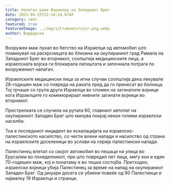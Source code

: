 ```yaml
---
title: Напаѓач рани Израелец на Западниот Брег
date: 2023-04-25T22:34:14.674Z
category: свет
featured: true
featuredImage: ../img/izlramemtzrszsr.png.webp
author: Вардарски
---
```


Вооружен маж пукал во бегство на Израелци од автомобил што поминувал на раскрсницата во близина на окупираниот град Рамала на Западниот Брег во вторникот, соопштија медицинските лица, а израелската војска ги блокирала патиштата и започнала потрага по вооружениот напаѓач.

Израелските медицински лица за итни случаи соопштија дека лекувале 28-годишен маж со повреда на раката пред да го пренесат во болница. Тој трчаше со група други Израелци во спомен на загинатите војници кога Израелците го комеморираат нивните загинати војници во вторникот.

Престрелката се случила на рутата 60, главниот автопат на окупираниот Западен Брег што минува покрај некои големи израелски населби.

Тоа е последниот инцидент во ескалацијата на израелско-палестинското насилство, со чести воени напади и насилство од страна на израелските доселеници во услови на серија палестински напади.

Палестинец влетал со својот автомобил во пешаци на улица во Ерусалим во понеделникот, при што повредил пет лица, меѓу кои и еден 70-годишен маж, кој и понатаму е во тешка состојба. Претходно, израелски војници убија Палестинец за време на напад на окупираниот Западен Брег. Од јануари досега се убиени повеќе од 90 Палестинци и најмалку 19 Израелци и странци.
